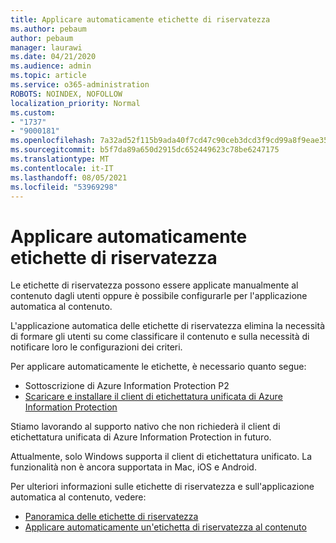 ```yaml
---
title: Applicare automaticamente etichette di riservatezza
ms.author: pebaum
author: pebaum
manager: laurawi
ms.date: 04/21/2020
ms.audience: admin
ms.topic: article
ms.service: o365-administration
ROBOTS: NOINDEX, NOFOLLOW
localization_priority: Normal
ms.custom:
- "1737"
- "9000181"
ms.openlocfilehash: 7a32ad52f115b9ada40f7cd47c90ceb3dcd3f9cd99a8f9eae3514b2e45e73bb8
ms.sourcegitcommit: b5f7da89a650d2915dc652449623c78be6247175
ms.translationtype: MT
ms.contentlocale: it-IT
ms.lasthandoff: 08/05/2021
ms.locfileid: "53969298"
---
```

# <a name="auto-apply-sensitivity-labels"></a>Applicare automaticamente etichette di riservatezza

Le etichette di riservatezza possono essere applicate manualmente al contenuto dagli utenti oppure è possibile configurarle per l'applicazione automatica al contenuto.

L'applicazione automatica delle etichette di riservatezza elimina la necessità di formare gli utenti su come classificare il contenuto e sulla necessità di notificare loro le configurazioni dei criteri.

Per applicare automaticamente le etichette, è necessario quanto segue:

- Sottoscrizione di Azure Information Protection P2
- [Scaricare e installare il client di etichettatura unificata di Azure Information Protection](https://docs.microsoft.com/azure/information-protection/rms-client/install-unifiedlabelingclient-app)

Stiamo lavorando al supporto nativo che non richiederà il client di etichettatura unificata di Azure Information Protection in futuro.

Attualmente, solo Windows supporta il client di etichettatura unificato.  La funzionalità non è ancora supportata in Mac, iOS e Android.

Per ulteriori informazioni sulle etichette di riservatezza e sull'applicazione automatica al contenuto, vedere:

- [Panoramica delle etichette di riservatezza](https://docs.microsoft.com/microsoft-365/compliance/sensitivity-labels)
- [Applicare automaticamente un'etichetta di riservatezza al contenuto](https://docs.microsoft.com/microsoft-365/compliance/apply-sensitivity-label-automatically)